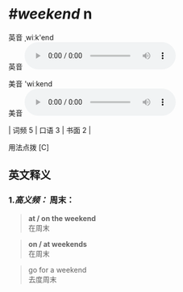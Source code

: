 # ***\#weekend*** n
英音 ˌwiːk'end  
英音
<audio src="./media/weekend-B.aac" controls="controls"></audio>

美音 'wiːkend  
美音
<audio src="./media/weekend.aac" controls="controls"></audio>



| 词频 5 | 口语 3 | 书面 2 |  

用法点拨  [C]

英文释义
---
### 1.*高义频：* **周末：**  

 > **at / on the weekend**  
 > 在周末    

 > **on / at weekends**  
 > 在周末    

 > go for a weekend  
 > 去度周末    



